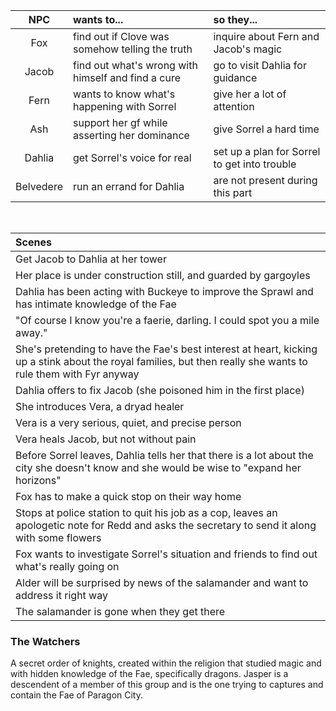 | NPC | wants to... | so they... |
|:---:|:--- |:--- |
| Fox | find out if Clove was somehow telling the truth | inquire about Fern and Jacob's magic |
| Jacob | find out what's wrong with himself and find a cure | go to visit Dahlia for guidance |
| Fern | wants to know what's happening with Sorrel | give her a lot of attention |
| Ash | support her gf while asserting her dominance | give Sorrel a hard time |
| Dahlia | get Sorrel's voice for real | set up a plan for Sorrel to get into trouble |
| Belvedere | run an errand for Dahlia | are not present during this part |

<br/>

| Scenes |
|:--- |
| Get Jacob to Dahlia at her tower |
| Her place is under construction still, and guarded by gargoyles |
| Dahlia has been acting with Buckeye to improve the Sprawl and has intimate knowledge of the Fae |
| "Of course I know you're a faerie, darling. I could spot you a mile away." |
| She's pretending to have the Fae's best interest at heart, kicking up a stink about the royal families, but then really she wants to rule them with Fyr anyway |
| Dahlia offers to fix Jacob (she poisoned him in the first place) |
| She introduces Vera, a dryad healer |
| Vera is a very serious, quiet, and precise person |
| Vera heals Jacob, but not without pain |
| Before Sorrel leaves, Dahlia tells her that there is a lot about the city she doesn't know and she would be wise to "expand her horizons" |
| Fox has to make a quick stop on their way home |
| Stops at police station to quit his job as a cop, leaves an apologetic note for Redd and asks the secretary to send it along with some flowers |
| Fox wants to investigate Sorrel's situation and friends to find out what's really going on |
| Alder will be surprised by news of the salamander and want to address it right way |
| The salamander is gone when they get there |

### The Watchers
A secret order of knights, created within the religion that studied magic and with hidden knowledge of the Fae, specifically dragons. Jasper is a descendent of a member of this group and is the one trying to captures and contain the Fae of Paragon City.

